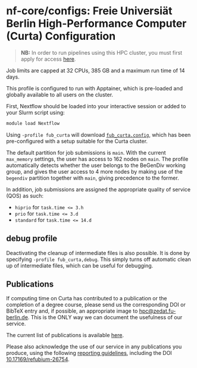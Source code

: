 # nf-core/configs: Freie Universiät Berlin High-Performance Computer (Curta) Configuration

> **NB:** In order to run pipelines using this HPC cluster, you must first apply for access [here](https://ssl2.cms.fu-berlin.de/fu-berlin/en/sites/high-performance-computing/PM_Zugang-beantragen/index.html).

Job limits are capped at 32 CPUs, 385 GB and a maximum run time of 14 days.

This profile is configured to run with Apptainer, which is pre-loaded and globally available to all users on the cluster.

First, Nextflow should be loaded into your interactive session or added to your Slurm script using:

```bash
module load Nextflow
```

Using `-profile fub_curta` will download [`fub_curta.config`](../conf/fub_curta.config), which has been pre-configured with a setup suitable for the Curta cluster.

The default partition for job submissions is `main`. With the current `max_memory` settings, the user has access to 162 nodes on `main`. The profile automatically detects whether the user belongs to the BeGenDiv working group, and gives the user access to 4 more nodes by making use of the `begendiv` partition together with `main`, giving precedence to the former.

In addition, job submissions are assigned the appropriate quality of service (QOS) as such:

- `hiprio` for `task.time <= 3.h`
- `prio` for `task.time <= 3.d`
- `standard` for `task.time <= 14.d`

## debug profile

Deactivating the cleanup of intermediate files is also possible. It is done by specifying `-profile fub_curta,debug`. This simply turns off automatic clean up of intermediate files, which can be useful for debugging.

## Publications

If computing time on Curta has contributed to a publication or the completion of a degree course, please send us the corresponding DOI or BibTeX entry and, if possible, an appropriate image to hpc@zedat.fu-berlin.de. This is the ONLY way we can document the usefulness of our service.

The current list of publications is available [here](https://www.fu-berlin.de/en/sites/high-performance-computing/Forschungsergebnisse).

Please also acknowledge the use of our service in any publications you produce, using the following [reporting guidelines](https://www.fu-berlin.de/en/sites/high-performance-computing/FAQ/Publikationen), including the DOI [10.17169/refubium-26754](http://dx.doi.org/10.17169/refubium-26754).
